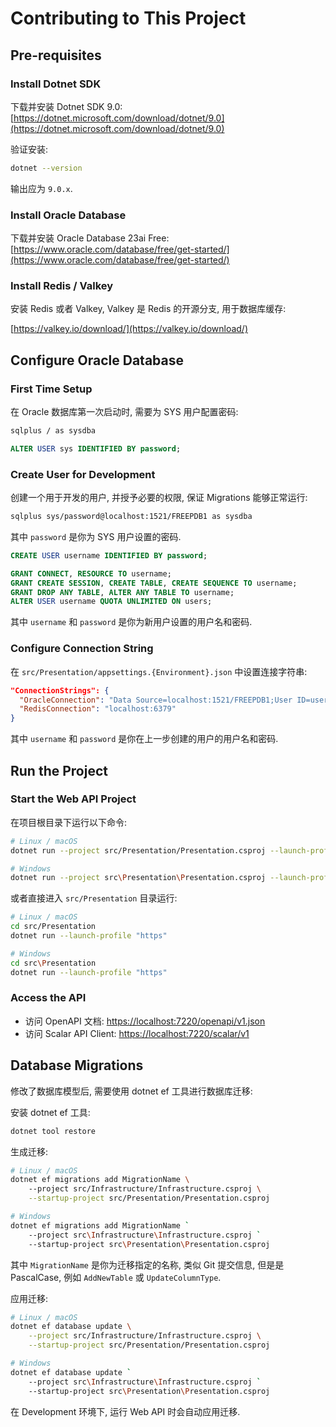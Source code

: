 # Contributing to This Project

## Pre-requisites

### Install Dotnet SDK

下载并安装 Dotnet SDK 9.0: [https://dotnet.microsoft.com/download/dotnet/9.0](https://dotnet.microsoft.com/download/dotnet/9.0)

验证安装:

```bash
dotnet --version
```

输出应为 `9.0.x`.

### Install Oracle Database

下载并安装 Oracle Database 23ai Free: [https://www.oracle.com/database/free/get-started/](https://www.oracle.com/database/free/get-started/)

### Install Redis / Valkey

安装 Redis 或者 Valkey, Valkey 是 Redis 的开源分支, 用于数据库缓存:

[https://valkey.io/download/](https://valkey.io/download/)

## Configure Oracle Database

### First Time Setup

在 Oracle 数据库第一次启动时, 需要为 SYS 用户配置密码:

```bash
sqlplus / as sysdba
```

```sql
ALTER USER sys IDENTIFIED BY password;
```

### Create User for Development

创建一个用于开发的用户, 并授予必要的权限, 保证 Migrations 能够正常运行:

```bash
sqlplus sys/password@localhost:1521/FREEPDB1 as sysdba
```

其中 `password` 是你为 SYS 用户设置的密码.

```sql
CREATE USER username IDENTIFIED BY password;

GRANT CONNECT, RESOURCE TO username;
GRANT CREATE SESSION, CREATE TABLE, CREATE SEQUENCE TO username;
GRANT DROP ANY TABLE, ALTER ANY TABLE TO username;
ALTER USER username QUOTA UNLIMITED ON users;
```

其中 `username` 和 `password` 是你为新用户设置的用户名和密码.

### Configure Connection String

在 `src/Presentation/appsettings.{Environment}.json` 中设置连接字符串:

```json
"ConnectionStrings": {
  "OracleConnection": "Data Source=localhost:1521/FREEPDB1;User ID=username;Password=password;",
  "RedisConnection": "localhost:6379"
}
```

其中 `username` 和 `password` 是你在上一步创建的用户的用户名和密码.

## Run the Project

### Start the Web API Project

在项目根目录下运行以下命令:

```bash
# Linux / macOS
dotnet run --project src/Presentation/Presentation.csproj --launch-profile "https"
```

```bash
# Windows
dotnet run --project src\Presentation\Presentation.csproj --launch-profile "https"
```

或者直接进入 `src/Presentation` 目录运行:

```bash
# Linux / macOS
cd src/Presentation
dotnet run --launch-profile "https"
```

```bash
# Windows
cd src\Presentation
dotnet run --launch-profile "https"
```

### Access the API

* 访问 OpenAPI 文档: [https://localhost:7220/openapi/v1.json](https://localhost:7220/openapi/v1.json)
* 访问 Scalar API Client: [https://localhost:7220/scalar/v1](https://localhost:7220/scalar/v1)

## Database Migrations

修改了数据库模型后, 需要使用 dotnet ef 工具进行数据库迁移:

安装 dotnet ef 工具:

```bash
dotnet tool restore
```

生成迁移:

```bash
# Linux / macOS
dotnet ef migrations add MigrationName \                         
    --project src/Infrastructure/Infrastructure.csproj \
    --startup-project src/Presentation/Presentation.csproj
```

```bash
# Windows
dotnet ef migrations add MigrationName `
    --project src\Infrastructure\Infrastructure.csproj `
    --startup-project src\Presentation\Presentation.csproj
```

其中 `MigrationName` 是你为迁移指定的名称, 类似 Git 提交信息, 但是是 PascalCase, 例如 `AddNewTable` 或 `UpdateColumnType`.

应用迁移:

```bash
# Linux / macOS
dotnet ef database update \
    --project src/Infrastructure/Infrastructure.csproj \
    --startup-project src/Presentation/Presentation.csproj
```

```bash
# Windows
dotnet ef database update `
    --project src\Infrastructure\Infrastructure.csproj `
    --startup-project src\Presentation\Presentation.csproj
```

在 Development 环境下, 运行 Web API 时会自动应用迁移.
